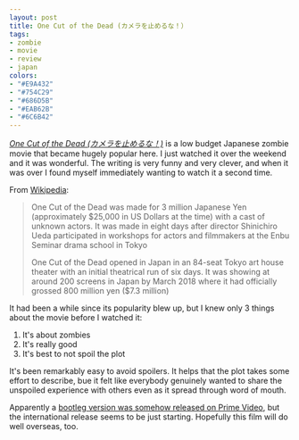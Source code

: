 ```yaml
---
layout: post
title: One Cut of the Dead (カメラを止めるな！）
tags:
- zombie
- movie
- review
- japan
colors:
- "#E9A432"
- "#754C29"
- "#686D5B"
- "#EAB62B"
- "#6C6B42"
---
```


*[One Cut of the Dead (カメラを止めるな！)](http://kametome.net/index.html)* is a low budget Japanese zombie movie that became hugely popular here. I just watched it over the weekend and it was wonderful. The writing is very funny and very clever, and when it was over I found myself immediately wanting to watch it a second time.

From [Wikipedia](https://en.wikipedia.org/wiki/One_Cut_of_the_Dead):

> One Cut of the Dead was made for 3 million Japanese Yen (approximately $25,000 in US Dollars at the time) with a cast of unknown actors. It was made in eight days after director Shinichiro Ueda participated in workshops for actors and filmmakers at the Enbu Seminar drama school in Tokyo
> 
> One Cut of the Dead opened in Japan in an 84-seat Tokyo art house theater with an initial theatrical run of six days.
> It was showing at around 200 screens in Japan by March 2018 where it had officially grossed 800 million yen ($7.3 million)

<!-- more -->

It had been a while since its popularity blew up, but I knew only 3 things about the movie before I watched it:

1. It's about zombies
2. It's really good
3. It's best to not spoil the plot

It's been remarkably easy to avoid spoilers. It helps that the plot takes some effort to describe, bue it felt like everybody genuinely wanted to share the unspoiled experience with others even as it spread through word of mouth. 

Apparently a [bootleg version was somehow released on Prime Video](https://gizmodo.com/a-bootleg-of-one-of-the-years-best-horror-films-just-my-1831392424), but the international release seems to be just starting. Hopefully this film will do well overseas, too.
